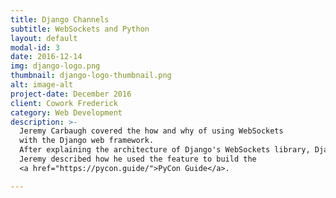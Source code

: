 ```yaml
---
title: Django Channels
subtitle: WebSockets and Python
layout: default
modal-id: 3
date: 2016-12-14
img: django-logo.png
thumbnail: django-logo-thumbnail.png
alt: image-alt
project-date: December 2016
client: Cowork Frederick
category: Web Development
description: >-
  Jeremy Carbaugh covered the how and why of using WebSockets
  with the Django web framework.
  After explaining the architecture of Django's WebSockets library, Django Channels,
  Jeremy described how he used the feature to build the
  <a href="https://pycon.guide/">PyCon Guide</a>.

---
```

